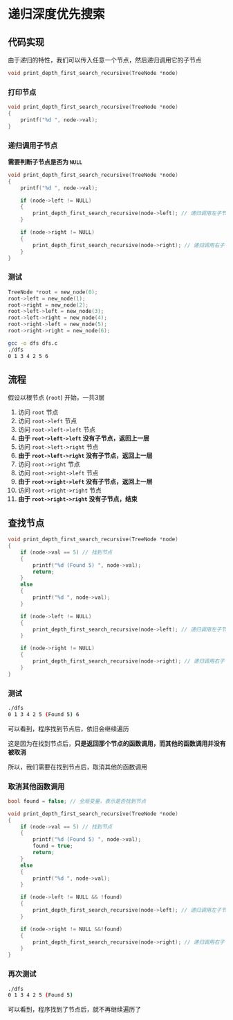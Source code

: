 # 递归深度优先搜索

## 代码实现

由于递归的特性，我们可以传入任意一个节点，然后递归调用它的子节点

```c
void print_depth_first_search_recursive(TreeNode *node)
```

### 打印节点

```c
void print_depth_first_search_recursive(TreeNode *node)
{
    printf("%d ", node->val);
}
```

### 递归调用子节点

**需要判断子节点是否为 `NULL`**

```c
void print_depth_first_search_recursive(TreeNode *node)
{
    printf("%d ", node->val);

    if (node->left != NULL)
    {
        print_depth_first_search_recursive(node->left); // 递归调用左子节点
    }

    if (node->right != NULL)
    {
        print_depth_first_search_recursive(node->right); // 递归调用右子节点
    }
}
```

### 测试

```c
TreeNode *root = new_node(0);
root->left = new_node(1);
root->right = new_node(2);
root->left->left = new_node(3);
root->left->right = new_node(4);
root->right->left = new_node(5);
root->right->right = new_node(6);
```

```bash
gcc -o dfs dfs.c
./dfs
0 1 3 4 2 5 6
```

## 流程

假设以根节点 (`root`) 开始，一共3层

1. 访问 `root` 节点
2. 访问 `root->left` 节点
3. 访问 `root->left->left` 节点
4. **由于 `root->left->left` 没有子节点，返回上一层**
5. 访问 `root->left->right` 节点
6. **由于 `root->left->right` 没有子节点，返回上一层**
7. 访问 `root->right` 节点
8. 访问 `root->right->left` 节点
9. **由于 `root->right->left` 没有子节点，返回上一层**
10. 访问 `root->right->right` 节点
11. **由于 `root->right->right` 没有子节点，结束**

## 查找节点

```c
void print_depth_first_search_recursive(TreeNode *node)
{
    if (node->val == 5) // 找到节点
    {
        printf("%d (Found 5) ", node->val);
        return;
    }
    else
    {
        printf("%d ", node->val);
    }

    if (node->left != NULL)
    {
        print_depth_first_search_recursive(node->left); // 递归调用左子节点
    }

    if (node->right != NULL)
    {
        print_depth_first_search_recursive(node->right); // 递归调用右子节点
    }
}
```

### 测试
```bash
./dfs
0 1 3 4 2 5 (Found 5) 6
```

可以看到，程序找到节点后，依旧会继续遍历

这是因为在找到节点后，**只是返回那个节点的函数调用，而其他的函数调用并没有被取消**

所以，我们需要在找到节点后，取消其他的函数调用

### 取消其他函数调用

```c
bool found = false; // 全局变量，表示是否找到节点

void print_depth_first_search_recursive(TreeNode *node)
{
    if (node->val == 5) // 找到节点
    {
        printf("%d (Found 5) ", node->val);
        found = true;
        return;
    }
    else
    {
        printf("%d ", node->val);
    }

    if (node->left != NULL && !found)
    {
        print_depth_first_search_recursive(node->left); // 递归调用左子节点
    }

    if (node->right != NULL &&!found)
    {
        print_depth_first_search_recursive(node->right); // 递归调用右子节点
    }
}
```

### 再次测试

```bash
./dfs
0 1 3 4 2 5 (Found 5)
```

可以看到，程序找到了节点后，就不再继续遍历了